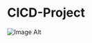 # CICD-Project

![Image Alt]([image_url](https://github.com/Kalinduir/CICD-Project/blob/8a00d2e1047d0db052485e4edfe16c999c463866/CICD.png))
